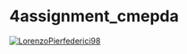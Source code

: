 # 4assignment_cmepda

[![LorenzoPierfederici98](https://circleci.com/gh/LorenzoPierfederici98/fourth_assignment_cmepda.svg?style=shield)](https://app.circleci.com/pipelines/circleci/NecVN3tdgU5QAbJo8qcc3N/VdoMovbqvcUkDqmQP8jXyq)
